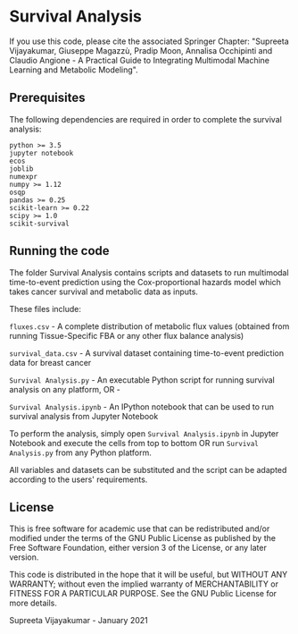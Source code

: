 # Survival Analysis

If you use this code, please cite the associated Springer Chapter:
"Supreeta Vijayakumar, Giuseppe Magazzù, Pradip Moon, Annalisa Occhipinti and Claudio Angione - A Practical Guide to Integrating Multimodal Machine Learning and Metabolic Modeling".

## Prerequisites

The following dependencies are required in order to complete the survival analysis:

```
python >= 3.5
jupyter notebook
ecos
joblib
numexpr
numpy >= 1.12
osqp
pandas >= 0.25
scikit-learn >= 0.22
scipy >= 1.0
scikit-survival
```

## Running the code

The folder Survival Analysis contains scripts and datasets to run multimodal time-to-event prediction using the Cox-proportional hazards model which takes cancer survival and metabolic data as inputs. 

These files include:

`fluxes.csv` - A complete distribution of metabolic flux values (obtained from running Tissue-Specific FBA or any other flux balance analysis)

`survival_data.csv` - A survival dataset containing time-to-event prediction data for breast cancer

`Survival Analysis.py` - An executable Python script for running survival analysis on any platform, OR -

`Survival Analysis.ipynb` - An IPython notebook that can be used to run survival analysis from Jupyter Notebook

To perform the analysis, simply open `Survival Analysis.ipynb` in Jupyter Notebook and execute the cells from top to bottom OR run `Survival Analysis.py` from any Python platform.

All variables and datasets can be substituted and the script can be adapted according to the users' requirements.

## License

This is free software for academic use that can be redistributed and/or modified under the terms of the GNU Public License as published by the Free Software Foundation, either version 3 of the License, or any later version.

This code is distributed in the hope that it will be useful, but WITHOUT ANY WARRANTY; without even the implied warranty of MERCHANTABILITY or FITNESS FOR A PARTICULAR PURPOSE. See the GNU Public License for more details.

Supreeta Vijayakumar - January 2021

